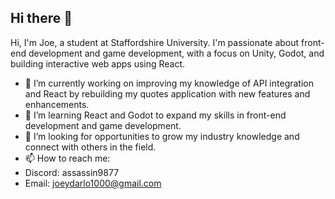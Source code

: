 ## Hi there 👋

Hi, I'm Joe, a student at Staffordshire University. I'm passionate about front-end development and game development, with a focus on Unity, Godot, and building interactive web apps using React.

- 🔭 I’m currently working on improving my knowledge of API integration and React by rebuilding my quotes application with new features and enhancements.
- 🌱 I’m learning React and Godot to expand my skills in front-end development and game development.
- 🤔 I’m looking for opportunities to grow my industry knowledge and connect with others in the field.
- 📫 How to reach me:
- Discord: assassin9877
- Email: joeydarlo1000@gmail.com


<!--
**JoeHughes9877/JoeHughes9877** is a ✨ _special_ ✨ repository because its `README.md` (this file) appears on your GitHub profile.

Here are some ideas to get you started:

- 🔭 I’m currently working on ...
- 🌱 I’m currently learning ...
- 👯 I’m looking to collaborate on ...
- 🤔 I’m looking for help with ...
- 💬 Ask me about ...
- 📫 How to reach me: ...
- 😄 Pronouns: ...
- ⚡ Fun fact: ...
-->
